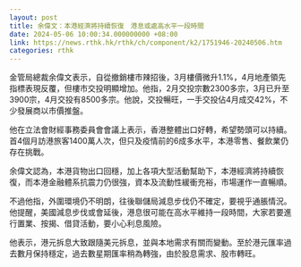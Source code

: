 ```yaml
---
layout: post
title: 余偉文：本港經濟將持續恢復　港息或處高水平一段時間
date: 2024-05-06 10:00:34.000000000 +08:00
link: https://news.rthk.hk/rthk/ch/component/k2/1751946-20240506.htm
categories: rthk
---
```


金管局總裁余偉文表示，自從撤銷樓市辣招後，3月樓價微升1.1%，4月地產領先指標表現反覆，但樓市交投明顯增加。他指，2月交投宗數2300多宗，3月已升至3900宗，4月交投有8500多宗。他說，交投暢旺，一手交投佔4月成交42%，不少發展商以市價推盤。

他在立法會財經事務委員會會議上表示，香港整體出口好轉，希望勢頭可以持續。首4個月訪港旅客1400萬人次，但只及疫情前的6成多水平，本港零售、餐飲業仍存在挑戰。

余偉文認為，本港貨物出口回穩，加上各項大型活動幫助下，本港經濟將持續恢復，而本港金融體系抗震力仍很強，資本及流動性緩衝充裕，市場運作一直暢順。

不過他指，外圍環境仍不明朗，往後聯儲局減息步伐仍不確定，要視乎通脹情況。他提醒，美國減息步伐或會延後，港息很可能在高水平維持一段時間，大家若要進行置業、按揭、借貸活動，要小心利息風險。

他表示，港元拆息大致跟隨美元拆息，並與本地需求有關而變動。至於港元匯率過去數月保持穩定，過去數星期匯率稍為轉強，由於股息需求、股市轉旺。

